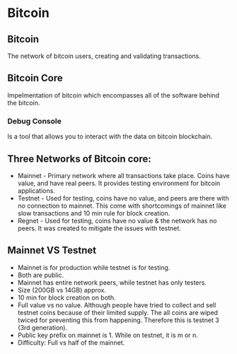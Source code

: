 # Bitcoin

## Bitcoin
The network of bitcoin users, creating and validating transactions.

## Bitcoin Core
Impelmentation of bitcoin which encompasses all of the software behind the bitcoin.
### Debug Console
Is a tool that allows you to interact with the data on bitcoin blockchain.

## Three Networks of Bitcoin core:
- Mainnet - Primary network where all transactions take place. Coins have value, and have real peers. It provides testing environment for bitcoin applications.
- Testnet - Used for testing, coins have no value, and peers are there with no connection to mainnet. This come with shortcomings of mainnet like slow transactions and 10 min rule for block creation.
- Regnet - Used for testing, coins have no value & the network has no peers. It was created to mitigate the issues with testnet.

## Mainnet VS Testnet
- Mainnet is for production while testnet is for testing.
- Both are public.
- Mainnet has entire network peers, while testnet has only testers.
- Size (200GB vs 14GB) approx.
- 10 min for block creation on both.
- Full value vs no value. Although people have tried to collect and sell testnet coins because of their limited supply. The all coins are wiped twiced for preventing this from happening. Therefore this is testnet 3 (3rd generation).
- Public key prefix on mainnet is 1. While on testnet, it is m or n.
- Difficulty: Full vs half of the mainnet.